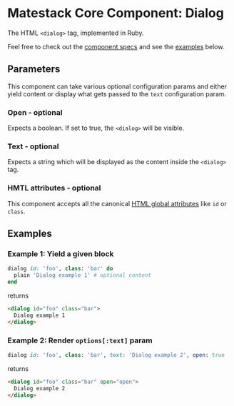 # Matestack Core Component: Dialog

The HTML `<dialog>` tag, implemented in Ruby.

Feel free to check out the [component specs](/spec/usage/components/dialog_spec.rb) and see the [examples](#examples) below.

## Parameters
This component can take various optional configuration params and either yield content or display what gets passed to the `text` configuration param.

### Open - optional
Expects a boolean. If set to true, the `<dialog>` will be visible.

### Text - optional
Expects a string which will be displayed as the content inside the `<dialog>` tag.

### HMTL attributes - optional
This component accepts all the canonical [HTML global attributes](https://www.w3schools.com/tags/ref_standardattributes.asp) like `id` or `class`.

## Examples

### Example 1: Yield a given block

```ruby
dialog id: 'foo', class: 'bar' do
  plain 'Dialog example 1' # optional content
end
```

returns

```html
<dialog id="foo" class="bar">
  Dialog example 1
</dialog>
```

### Example 2: Render `options[:text]` param

```ruby
dialog id: 'foo', class: 'bar', text: 'Dialog example 2', open: true
```

returns

```html
<dialog id="foo" class="bar" open="open">
  Dialog example 2
</dialog>
```
